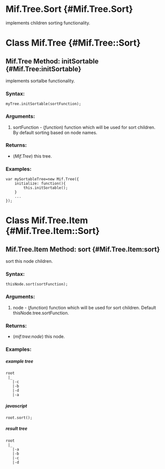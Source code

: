 Mif.Tree.Sort {#Mif.Tree.Sort}
========================================

implements children sorting functionality.

Class Mif.Tree {#Mif.Tree::Sort}
==========================================


Mif.Tree Method: initSortable {#Mif.Tree:initSortable}
------------------------------------------------

implements sortalbe functionality.

### Syntax:

	myTree.initSortable(sortFunction);
	
### Arguments:

1. sortFunction - (*function*) function which will be used for sort children. By default sorting based on node names.

### Returns:

* (*Mif.Tree*) this tree.

### Examples:

	var mySortableTree=new Mif.Tree({
		initialize: function(){
			this.initSortable();
		}
		...
	});



Class Mif.Tree.Item {#Mif.Tree.Item::Sort}
==========================================


Mif.Tree.Item Method: sort {#Mif.Tree.Item:sort}
------------------------------------------------

sort this node children.

### Syntax:

	thisNode.sort(sortFunction);
	
### Arguments:

1. node - (*function*) function which will be used for sort children. Default thisNode.tree.sortFunction.

### Returns:

* (*mif:tree:node*) this node.

### Examples:

##### example tree
	
	root
	 |_
	   |-c
	   |-b
	   |-d
	   |-a
	   
##### javascript

	root.sort();
	
##### result tree

	root
	 |_
	   |-a
	   |-b
	   |-c
	   |-d